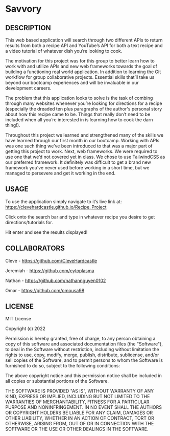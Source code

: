 # Savvory

## DESCRIPTION 

This web based application will search through two different APIs to return results from both a recipe API and YouTube’s API for both a text recipe and a video tutorial of whatever dish you’re looking to cook. 

The motivation for this project was for this group to better learn how to work with and utilize APIs and new web frameworks towards the goal of building a functioning real world application. In addition to learning the Git workflow for group collaborative projects. Essential skills that’ll take us beyond our bootcamp experiences and will be invaluable in our development careers. 

The problem that this application looks to solve is the task of combing through many websites whenever you’re looking for directions for a recipe (especially the dreaded ten plus paragraphs of the author's personal story about how this recipe came to be. Things that really don’t need to be included when all you’re interested in is learning how to cook the darn thing!). 

Throughout this project we learned and strengthened many of the skills we have learned through our first month in our bootcamp. Working with APIs was one such thing we’ve been introduced to that was a major part of getting this project to work. Next, web frameworks. We were required to use one that we’d not covered yet in class. We chose to use TailwindCSS as our preferred framework. It definitely was difficult to get a brand new framework you’ve never used before working in a short time, but we managed to persevere and get it working in the end.  

## USAGE

To use the application simply navigate to it’s live link at: https://clevehardcastle.github.io/Recipe_Project

Click onto the search bar and type in whatever recipe you desire to get directions/tutorials for. 

Hit enter and see the results displayed!

## COLLABORATORS 

Cleve - https://github.com/CleveHardcastle

Jeremiah - https://github.com/cytoplasma

Nathan -  https://github.com/nathannguyen0102

Omar - https://github.com/omousa98

## LICENSE 

MIT License

Copyright (c) 2022

Permission is hereby granted, free of charge, to any person obtaining a copy
of this software and associated documentation files (the "Software"), to deal
in the Software without restriction, including without limitation the rights
to use, copy, modify, merge, publish, distribute, sublicense, and/or sell
copies of the Software, and to permit persons to whom the Software is
furnished to do so, subject to the following conditions:

The above copyright notice and this permission notice shall be included in all
copies or substantial portions of the Software.

THE SOFTWARE IS PROVIDED "AS IS", WITHOUT WARRANTY OF ANY KIND, EXPRESS OR
IMPLIED, INCLUDING BUT NOT LIMITED TO THE WARRANTIES OF MERCHANTABILITY,
FITNESS FOR A PARTICULAR PURPOSE AND NONINFRINGEMENT. IN NO EVENT SHALL THE
AUTHORS OR COPYRIGHT HOLDERS BE LIABLE FOR ANY CLAIM, DAMAGES OR OTHER
LIABILITY, WHETHER IN AN ACTION OF CONTRACT, TORT OR OTHERWISE, ARISING FROM,
OUT OF OR IN CONNECTION WITH THE SOFTWARE OR THE USE OR OTHER DEALINGS IN THE
SOFTWARE.
